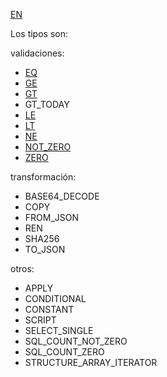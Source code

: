 [EN](README.md)

Los tipos son:

validaciones:

* [EQ](type/EQ-ES.md)
* [GE](type/GE-ES.md)
* [GT](type/GT-ES.md)
* GT_TODAY
* [LE](type/LE-ES.md)
* [LT](type/LT-ES.md)
* [NE](type/NE-ES.md)
* [NOT_ZERO](type/NOT_ZERO-ES.md)
* [ZERO](type/ZERO-ES.md)

transformación:

* BASE64_DECODE
* COPY
* FROM_JSON
* REN
* SHA256
* TO_JSON

otros:

* APPLY
* CONDITIONAL
* CONSTANT
* SCRIPT
* SELECT_SINGLE
* SQL_COUNT_NOT_ZERO
* SQL_COUNT_ZERO
* STRUCTURE_ARRAY_ITERATOR
